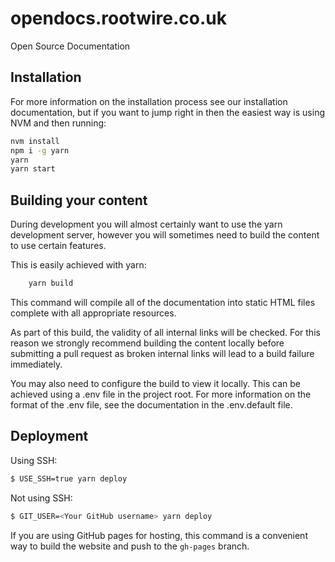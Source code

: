 # opendocs.rootwire.co.uk

Open Source Documentation

## Installation

For more information on the installation process see our installation documentation, but if you want to jump right in then the easiest way is using NVM and then running:

```bash
nvm install
npm i -g yarn
yarn
yarn start
```

## Building your content

During development you will almost certainly want to use the yarn development server, however you will sometimes need to build the content to use certain features.

This is easily achieved with yarn:

```bash
    yarn build
```

This command will compile all of the documentation into static HTML files complete with all appropriate resources.

As part of this build, the validity of all internal links will be checked. For this reason we strongly recommend building the content locally before submitting a pull request as broken internal links will lead to a build failure immediately.

You may also need to configure the build to view it locally. This can be achieved using a .env file in the project root. For more information on the format of the .env file, see the documentation in the .env.default file.

## Deployment

Using SSH:

```bash
$ USE_SSH=true yarn deploy
```

Not using SSH:

```bash
$ GIT_USER=<Your GitHub username> yarn deploy
```

If you are using GitHub pages for hosting, this command is a convenient way to build the website and push to the `gh-pages` branch.
